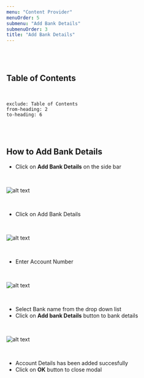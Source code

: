 ```yaml
---
menu: "Content Provider"
menuOrder: 5
submenu: "Add Bank Details"
submenuOrder: 3
title: "Add Bank Details"
---
```


<br />
<br />

## Table of Contents

<br />

```toc
exclude: Table of Contents
from-heading: 2
to-heading: 6
```

<br />
<br />



## How to Add Bank Details

* Click on **Add Bank Details** on the side bar

<br />

  ![alt text](/images/AddBankDetails.png "Title")

<br>

* Click on Add Bank Details

<br />

  ![alt text](/images/BankDetailsPlus.png "Title")

<br>

* Enter Account Number

<br />

  ![alt text](/images/BankDetailsPlus.png "Title")

<br>

* Select Bank name from the drop down list
* Click on **Add bank Details** button to bank details
<br />

  ![alt text](/images/SucessAcountDetails.png "Title")

<br>

* Account Details has been added succesfully
* Click on **OK** button to close modal


